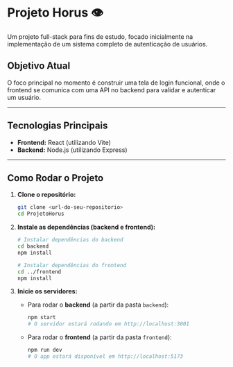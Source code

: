 # Projeto Horus 👁️

Um projeto full-stack para fins de estudo, focado inicialmente na implementação de um sistema completo de autenticação de usuários.

## Objetivo Atual

O foco principal no momento é construir uma tela de login funcional, onde o frontend se comunica com uma API no backend para validar e autenticar um usuário.

---

## Tecnologias Principais

* **Frontend:** React (utilizando Vite)
* **Backend:** Node.js (utilizando Express)

---

## Como Rodar o Projeto

1.  **Clone o repositório:**
    ```sh
    git clone <url-do-seu-repositorio>
    cd ProjetoHorus
    ```

2.  **Instale as dependências (backend e frontend):**
    ```sh
    # Instalar dependências do backend
    cd backend
    npm install

    # Instalar dependências do frontend
    cd ../frontend
    npm install
    ```

3.  **Inicie os servidores:**
    * Para rodar o **backend** (a partir da pasta `backend`):
        ```sh
        npm start
        # O servidor estará rodando em http://localhost:3001
        ```
    * Para rodar o **frontend** (a partir da pasta `frontend`):
        ```sh
        npm run dev
        # O app estará disponível em http://localhost:5173
        ```
